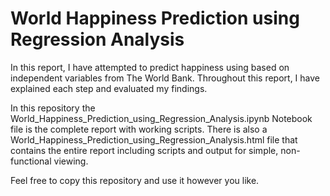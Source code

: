 # World Happiness Prediction using Regression Analysis
In this report, I have attempted to predict happiness using based on independent variables from The World Bank. Throughout this report, I have explained each step and evaluated my findings.

In this repository the World_Happiness_Prediction_using_Regression_Analysis.ipynb Notebook file is the complete report with working scripts. There is also a World_Happiness_Prediction_using_Regression_Analysis.html file that contains the entire report including scripts and output for simple, non-functional viewing.

Feel free to copy this repository and use it however you like.
